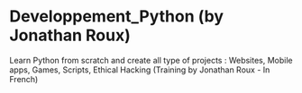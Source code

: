 # Developpement_Python (by Jonathan Roux)
Learn Python from scratch and create all type of projects : Websites, Mobile apps, Games, Scripts, Ethical Hacking (Training by Jonathan Roux - In French)
